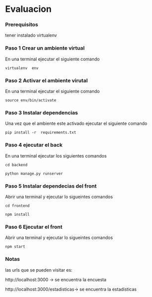 # Evaluacion

### Prerequisitos 
tener instalado virtualenv
### Paso 1 Crear un ambiente virtual 
En una terminal  ejecutar el siguiente comando 

`virtualenv  env`


### Paso 2 Activar el ambiente virutal 
En una terminal  ejecutar el siguiente comando

`source env/bin/activate`

### Paso 3 Instalar dependencias 
Una vez que el ambiente este activado ejecutar el siguiente comando 

`pip install -r  requirements.txt`

### Paso 4 ejecutar el back 
En una terminal ejecutar los siguientes comandos 

`cd backend`

`python manage.py runserver`



### Paso 5 Instalar dependecias del front 
Abrir una terminal y   ejecutar lo sigueintes comandos 

`cd frontend`

`npm install`

### Paso 6 Ejecutar el front 
Abrir una terminal y   ejecutar lo sigueintes comandos 

`npm start`

### Notas
las urls que se pueden visitar es:

http://localhost:3000 -> se encuentra la encuesta

http://localhost:3000/estadisticas-> se encuentra la estadisticas

